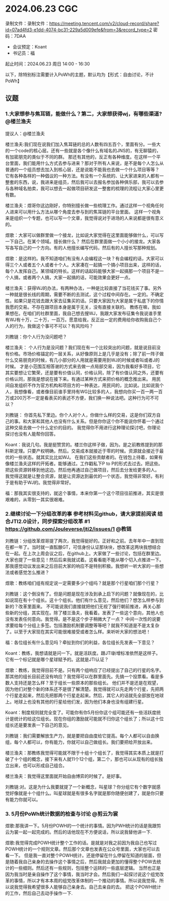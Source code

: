 # 2024.06.23 CGC

录制文件：录制文件：https://meeting.tencent.com/v2/cloud-record/share?id=07ad4fd3-e1dd-4074-bc31-229a5d009efe&from=3&record_type=2
密码：7DAA

- 会议预定：Koant
- 书记员：福

起止时间：2024.06.23 周日 14:00 - 16:30

以下，除特别标注需要计入PoWh的主题，默认均为【形式：自由讨论，不计PoWh】

## 议题

### 1.大家想参与焦耳链，能做什么？第二，大家想获得wj，有哪些渠道? @楼兰渔夫

提议人：@楼兰渔夫

楼兰渔夫:我们现在说我们加入焦耳链的总的人数有四五百个，里面有分。一些大的一个code的核心层。还有一些就是各个像什么有域名的JNS的，有无聊猿的，有加密朋克的类似于不同的群。
那还有其他的，反正有各种维度。在这样一个平台里面，我们能用什么方式去参与进来？那对于所有人来说，是不是每个人怎么从普通的一个组员想去加入到核心层，还是说能不能我也去做一个什么项目等等？
它有各种各样的一种倡议的一种方法。有没有一个系统的、让大家进来的人都有一整套的东西，说，我进来是组员，然后我可以去报名参加各种俱乐部，我可以去参与各种域名拍卖，我可以想去一起做项目研发这一整套的梳理的流程让大家心里更有数。

楼兰渔夫：煜哥你这边刚好，你特别擅长做一些梳理工作。通过这样一个视角任何人进来可以用什么方法从哪个角度去参与到的焦耳链的平台里面。
这样一个视角来是组织一个专题，也可以写一个文章，我觉得说对于进场的人来说都是很有意义的。

煜歌：大家可以做群里做一个接龙，比如说大家觉得在这里面能够做什么，可以写一下自己。在某个领域。擅长做什么？
然后在群里面做一个小小的接龙。大家各写各写自己的一个方向。有的人他擅长编写代码，然后有的人擅长写那种规划。

煜歌：是这样的。我不知道咱们有没有人会编程这一块？有会编程的话，大家可以得三个人或者五个人或者十个人。大家凑在一起搞一个搞小项目出来，这样的话，每个人发挥自己。某领域的特长。这样的话起码能够大家一起搞那一个项目不是一个人搞，或者两个人搞，大家一起搞的话，可能效果会更好一点。

楼兰渔夫：获得WJ的办法，有两种办法，一种是比较直接了当花钱买了事。另外一种就是很长线的周期，需要不断的去测试，这个过程中间存在。一定的。不确定性。如果只是花钱去跟大家去征集买的话。只要大家因为大家是属于私底下的你情我愿的交易。不存在跟项目本身是属于无关，没有直接关联的。
教练在嘛，我如果想在。在咱们的社群里面，我自己想去搜WJ，我跟大家发布征集令我说谁手里有WJ有十万，二十万，一百万。愿意给我，反正出一定的费用给你收购我自己个人的行为，我做这个事可不可以？有风险吗？

刘教链：你个人行为没问题吧？

楼兰渔夫：
个人行为是没问题？我们现在有一个比较突出的问题，就是说目前没有价格。市场价格锚定的一层关系，从好像原则上是几乎是没有；除了前一阵子做什么交易朋克的时候，有几小部分的人用就是需要用到WJ的时候或者叫或者J的时候。
才是小范围互相答谢的方式来去做一点局部交易，因为我看好多项目，它其实要想让它繁荣，还是要有价值认同，价格认同，除了有价值认同之外，还要有价格认同，那我是想说在接下来。有通过某种方式来把价格的概念推出来。
用民间自发组织不作为官方机构和项目方的一种表达，用民间的，比如说。比如说我个人，我想像看，或者像目前谁手里持有WG比较多的人，我想向你买一百一两一百万或200万不一定是看表买的表述不方便，我们换一种说法吧。这种行为可不可以？

刘教链：
你首先私下里边。你个人对个人，你做什么样的交易，这是你们双方自己的事。和大家和其他人也没有什么关系。但是你你这个你不能说你怀着一个通过这种交易去做一个什么定价的目的。
我觉得你不用进行这种理论探讨吧，你理论探讨也没有人能帮你回答。

Koant：我说几句。我是挺赞赏的。楼兰你这样子做，因为。是之前教练提到的那科斯定理。只要产权明确，然后。交易成本就接近于零的时候。资源就会接近于最优的一些状态。就其实比比如WJ。
在我们这些贡献者的。在钱包上待着，如果有像楼兰渔夫这样的开拓者。能够通过。工作戳私下P to P的形式去过去。把这些。把这些资源转移到他这边。然后他再通过自己做项目，然后去分发给更多的人。
我觉得这就是让整合资源，就是让资源达到最优的一个状态，我觉得非常好。有利于是有助于WJ的。我觉得非常好。

福：那我其实很支持的，就这个事情，本来你第一个这个项目往前推进，其实是很艰难的，从零到一其实很艰难。


### 2.继续讨论一下分组改革的事 参考材料见github，请大家提前阅读 结合JTI2.0设计，同步探索分组改革 #1 https://github.com/Jouleverse/jti2/issues/1 @教链

刘教链：分组改革煜哥提了两次，我觉得挺好的。正好和之前。去年年中一直到现在都一年了。当时就一直酝酿GT，可信身份认证那块块，想改革这两块我想结合在一起。在上次上周会议之后，在github上。大家做了一些讨论，包括在群里边。
大家也提了一些意见！然后后来我就试着。这看看能不能从哪个切入点推进一下。那我感觉动议发出来之后目前大家的响应不是特别积极。我想听一听大家的一些想法或者感觉怎么推进？

煜歌：教练咱们组有规定说一定需要多少个组吗？就是那个行星咱们那个行星？

刘教链：这个倒没有了。但是问题是现在涉及到承上启下的问题？就像现在的，比如说现在有十个组长。这十个组长。他们有什么意见，然后他们？想怎么样参与到新的？改革里面来。
不可能说我们直接就把他们无视了强行朝前推进，再关心那些新的分组，其实现在。除了楼兰渔夫，我看着。发表了一些这个意向，其他人也没有发表任何意向。我觉得。是不是这个步子稍微大了一点？
中间一次性的说要求要给每个分组上多签。包括激励机制要调整等等吧？就我不知道是不是太复杂了。以至于大家现在其实可能很难接受或者怎么样。来听听大家的想法吧！

福：各位组长有什么意见吗？牵扯到你们的利益，各位组长先发表一下意见？

Koant：教练，我想请就是问一下。就是活跃度。跟JTI新增标准依然是这样子。它有一个标记就是哪个星球赋予的。这就是JTI认证？

煜歌：教练，我觉得目前不是。只有两个组响应了已经提出了自己的行星的名字。那其他的组长目前还没有响应？我觉得可以在群里面先。先搞一个投票看。看是多数人支持还是怎么样？至于组长一些原本的那些组长。
他们并不是还是在观望，因为他们对整个新的体系还不是很了解清楚。我觉得就可以先走两个行星，先把两个行星走起来，然后先把那两个行星走起来。然后，其它人的话就先全部放在地球上。地球上也没有其他的行星给他们发，因为他们本身也没有组建行星。

Koant：制度规则就完全变了。可能你有你5月份你这个组可能还有一些活跃度统计是统计的给这位组长。现在你组的激励就可能就不归你这个组长了；所以这十位组长还是要发表一下自己的意见。

刘教链：我们需要解放生产力，就是要把自由度给它提高。每个人都可以自由换组，每个人都可以，你有能力，你就可以自己做组长。我们要把给开放出来。

楼兰渔夫：那教练我觉得可能就不限于十组十个组长了，我觉得其实本质上就是打破了十个组的概念，接下来有人就11个12个组，第二个，那也可以从现有的组长独立出来，也可以形成自己组合。

楼兰渔夫：我觉得这里面就开始自由博弈的时候了。是好事。

刘教链:对。这是为什么我要就提了一个新概念，叫星球？你分组它有个数字就感觉好像就是十个组什么。叫星球就是有很多名字就是那你随便创建了，就是你只要有能力你就可以。

### 3. 5月份PoWh统计数据的检查与讨论  @剪云为裳

煜歌:那我讲一下。5月份POWH的一个统计的事情。因为PWH统计的话是我跟剪云为裳一起一起完成的。然后的话他现在不方便说话，所以说我替他讲一下.

煜歌:我觉得完成POWH统计整个工作的话。是就是对我之前因为我自己也写过POWH统计的一个规则文章。然后那个文章也发表在公众号里面，大家也可以去看一下。
但是我一直对整个POWH统计。还是停留在什么停留在知道的层面，但是随着我自己亲身的去操作这个事情之后，然后我就会更加的懂得整个POW去统计的一些细则。然后还有一些规则，包括整个运转的一些底层逻辑。
当然也正是因为我当时是亲自操作了这个事情，我当时才会。然后我们一起探讨说这个组党改革的事情，所以才有本本周的组党改革体制的一个推动的事情。所以说我觉得。所以说我觉得我希望很多人能够自己亲身去。自己去亲自的去。
把这个POWH统计的工作，然后自己去动手操作一下.



















